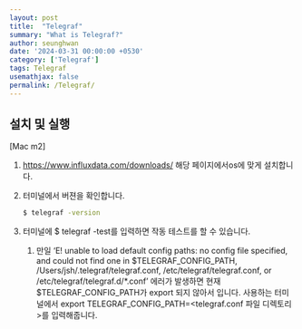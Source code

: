 ```yaml
---
layout: post
title:  "Telegraf"
summary: "What is Telegraf?"
author: seunghwan
date: '2024-03-31 00:00:00 +0530'
category: ['Telegraf']
tags: Telegraf
usemathjax: false
permalink: /Telegraf/
---
```


## 설치 및 실행

[Mac m2]

1. https://www.influxdata.com/downloads/ 해당 페이지에서os에 맞게 설치합니다.
2. 터미널에서 버젼을 확인합니다.
    
    ```bash
    $ telegraf -version
    ```
    
3. 터미널에 $ telegraf -test를 입력하면 작동 테스트를 할 수 있습니다.
    1. 만일 ‘E! unable to load default config paths: no config file specified, and could not find one in $TELEGRAF_CONFIG_PATH, /Users/jsh/.telegraf/telegraf.conf, /etc/telegraf/telegraf.conf, or /etc/telegraf/telegraf.d/*.conf’ 에러가 발생하면 현재 $TELEGRAF_CONFIG_PATH가 export 되지 않아서 입니다. 사용하는 터미널에서 export TELEGRAF_CONFIG_PATH=<telegraf.conf 파일 디렉토리>를 입력해줍니다.